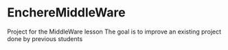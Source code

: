 # EnchereMiddleWare
Project for the MiddleWare lesson
The goal is to improve an existing project done by previous students
